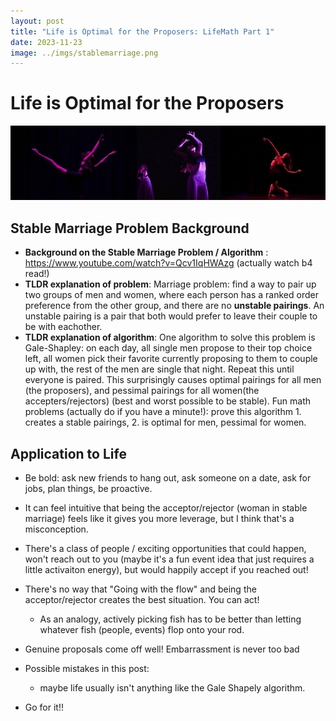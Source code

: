 ```yaml
---
layout: post
title: "Life is Optimal for the Proposers: LifeMath Part 1"
date: 2023-11-23
image: ../imgs/stablemarriage.png
---
```


# Life is Optimal for the Proposers

![Thoughts Image](ShortDC.jpg)

## Stable Marriage Problem Background

- **Background on the Stable Marriage Problem / Algorithm** : https://www.youtube.com/watch?v=Qcv1IqHWAzg (actually watch b4 read!)
- **TLDR explanation of problem**: Marriage problem: find a way to pair up two groups of men and women, where each person has a ranked order preference from the other group, and there are no **unstable pairings**. An unstable pairing is a pair that both would prefer to leave their couple to be with eachother.
- **TLDR explanation of algorithm**: One algorithm to solve this problem is Gale-Shapley: on each day, all single men propose to their top choice left, all women pick their favorite currently proposing to them to couple up with, the rest of the men are single that night. Repeat this until everyone is paired. This surprisingly causes optimal pairings for all men (the proposers), and pessimal pairings for all women(the accepters/rejectors) (best and worst possible to be stable). Fun math problems (actually do if you have a minute!): prove this algorithm 1. creates a stable pairings, 2. is optimal for men, pessimal for women. 

## Application to Life

- Be bold: ask new friends to hang out, ask someone on a date, ask for jobs, plan things, be proactive. 
- It can feel intuitive that being the acceptor/rejector (woman in stable marriage) feels like it gives you more leverage, but I think that's a misconception. 
- There's a class of people / exciting opportunities that could happen, won't reach out to you (maybe it's a fun event idea that just requires a little activaiton energy), but would happily accept if you reached out!
- There's no way that "Going with the flow" and being the acceptor/rejector creates the best situation. You can act!
  - As an analogy, actively picking fish has to be better than letting whatever fish (people, events) flop onto your rod. 
- Genuine proposals come off well! Embarrassment is never too bad
- Possible mistakes in this post: 
  - maybe life usually isn't anything like the Gale Shapely algorithm. 


- Go for it!!


